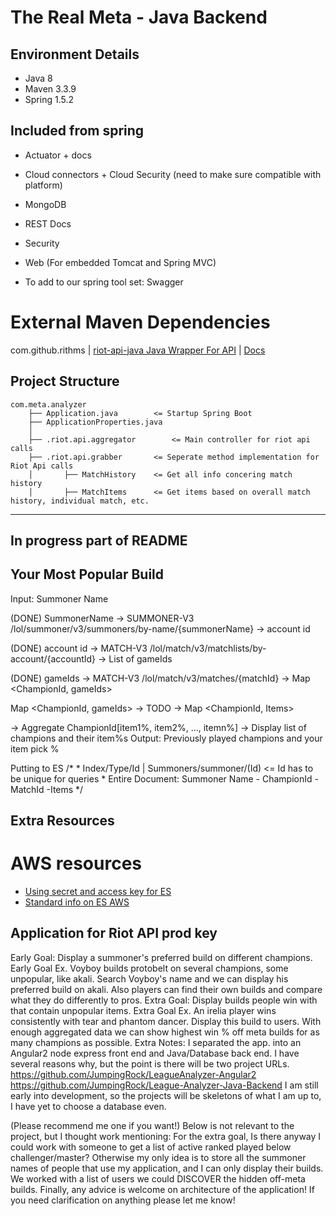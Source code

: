 # The Real Meta - Java Backend

## Environment Details
- Java 8
- Maven 3.3.9
- Spring 1.5.2

## Included from spring
- Actuator + docs
- Cloud connectors + Cloud Security (need to make sure compatible with platform)
- MongoDB
- REST Docs
- Security
- Web (For embedded Tomcat and Spring MVC)

- To add to our spring tool set: Swagger

# External Maven Dependencies
com.github.rithms | [riot-api-java Java Wrapper For API](https://github.com/taycaldwell/riot-api-java) | [Docs](http://taycaldwell.com/riot-api-java/doc/)

## Project Structure
```
com.meta.analyzer
    ├── Application.java		<= Startup Spring Boot
    ├── ApplicationProperties.java
    │ 
    ├── .riot.api.aggregator		<= Main controller for riot api calls 
    ├── .riot.api.grabber		<= Seperate method implementation for Riot Api calls
    │	 	├── MatchHistory	<= Get all info concering match history
    │	 	├── MatchItems		<= Get items based on overall match history, individual match, etc.
```



---
## In progress part of README

## Your Most Popular Build
Input: Summoner Name

(DONE) SummonerName -> SUMMONER-V3 /lol/summoner/v3/summoners/by-name/{summonerName} -> account id

(DONE) account id -> MATCH-V3 /lol/match/v3/matchlists/by-account/{accountId} -> List of gameIds

(DONE) gameIds -> MATCH-V3 /lol/match/v3/matches/{matchId} -> Map <ChampionId, gameIds> 

Map <ChampionId, gameIds> -> TODO -> Map <ChampionId, Items>

-> Aggregate ChampionId[item1%, item2%, ..., itemn%]
-> Display list of champions and their item%s
Output: Previously played champions and your item pick %

Putting to ES
		/*
		 * Index/Type/Id | Summoners/summoner/(Id) <= Id has to be unique for queries
		 * Entire Document: Summoner Name - ChampionId - MatchId -Items
		 */

## Extra Resources
# AWS resources
- [Using secret and access key for ES](http://mytechbites.blogspot.in/2017/04/secure-amazon-elastic-search-service.html)
- [Standard info on ES AWS](https://docs.aws.amazon.com/elasticsearch-service/latest/developerguide/what-is-amazon-elasticsearch-service.html)


## Application for Riot API prod key
Early Goal: Display a summoner's preferred build on different champions. 
Early Goal Ex. Voyboy builds protobelt on several champions, some unpopular, like akali. 
Search Voyboy's name and we can display his preferred build on akali. 
Also players can find their own builds and compare what they do differently to pros. 
Extra Goal: Display builds people win with that contain unpopular items. 
Extra Goal Ex. An irelia player wins consistently with tear and phantom dancer. 
Display this build to users. 
With enough aggregated data we can show highest win % off meta builds for as many champions as possible. 
Extra Notes: I separated the app. into an Angular2 node express front end and Java/Database back end. 
I have several reasons why, but the point is there will be two project URLs. 
https://github.com/JumpingRock/LeagueAnalyzer-Angular2 https://github.com/JumpingRock/League-Analyzer-Java-Backend 
I am still early into development, so the projects will be skeletons of what I am up to, I have yet to choose a database even. 

(Please recommend me one if you want!) Below is not relevant to the project, but I thought work mentioning: 
For the extra goal, Is there anyway I could work with someone to get a list of active ranked played below challenger/master? 
Otherwise my only idea is to store all the summoner names of people that use my application, and I can only display their builds. 
We worked with a list of users we could DISCOVER the hidden off-meta builds. Finally, any advice is welcome on architecture of the application!
If you need clarification on anything please let me know!


